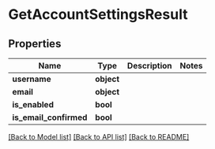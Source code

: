 # GetAccountSettingsResult


## Properties
Name | Type | Description | Notes
------------ | ------------- | ------------- | -------------
**username** | **object** |  | 
**email** | **object** |  | 
**is_enabled** | **bool** |  | 
**is_email_confirmed** | **bool** |  | 

[[Back to Model list]](../README.md#documentation-for-models) [[Back to API list]](../README.md#documentation-for-api-endpoints) [[Back to README]](../README.md)


